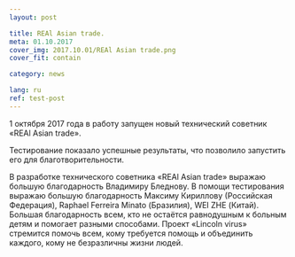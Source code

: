 ```yaml
---
layout: post

title: REAl Asian trade.
meta: 01.10.2017
cover_img: 2017.10.01/REAl Asian trade.png
cover_fit: contain

category: news

lang: ru
ref: test-post
---
```


1 октября 2017 года в работу запущен новый технический советник «REAl Asian trade».

Тестирование показало успешные результаты, что позволило запустить его для благотворительности.

В разработке технического советника «REAl Asian trade» выражаю большую благодарность Владимиру Бледнову.
В помощи тестирования выражаю большую благодарность Максиму Кириллову (Российская Федерация), Raphael Ferreira Minato (Бразилия), WEI ZHE (Китай).
Большая благодарность всем, кто не остаётся равнодушным к больным детям и помогает разными способами.
Проект «Lincoln virus» стремится помочь всем, кому требуется помощь и объединить каждого, кому не безразличны жизни людей.
